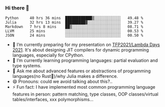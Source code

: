 
### Hi there 👋

<!--START_SECTION:waka-->
```text
Python     40 hrs 36 mins  ████████████▒░░░░░░░░░░░░   49.48 % 
Julia      32 hrs 13 mins  █████████▓░░░░░░░░░░░░░░░   39.27 % 
Markdown   7 hrs 8 mins    ██▒░░░░░░░░░░░░░░░░░░░░░░   08.71 % 
LLVM       25 mins         ░░░░░░░░░░░░░░░░░░░░░░░░░   00.53 % 
JSON       24 mins         ░░░░░░░░░░░░░░░░░░░░░░░░░   00.50 % 
```
<!--END_SECTION:waka-->

- 🔭 I’m currently preparing for my presentation on [TFP2021/Lambda Days 2021](https://www.lambdadays.org/lambdadays2021). It's about designing JIT compilers for dynamic programming languages, especially for CPython.
- 🌱 I’m currently learning programming languages: partial evaluation and type systems.
- 💬 Ask me about advanced features or abstractions of programming languages(no Rust🤔)/why Julia makes a difference.
- 😄 Pronouns: could we avoid talking about this?..
- ⚡ Fun fact: I have implemented most common programming language features in person: pattern matching, type classes, OOP classes/virtual tables/interfaces, xxx polymorphisms...

<!--
**thautwarm/thautwarm** is a ✨ _special_ ✨ repository because its `README.md` (this file) appears on your GitHub profile.

Here are some ideas to get you started:

- 🔭 I’m currently working on ...
- 🌱 I’m currently learning ...
- 👯 I’m looking to collaborate on ...
- 🤔 I’m looking for help with ...
- 💬 Ask me about ...
- 📫 How to reach me: ...
- 😄 Pronouns: ...
- ⚡ Fun fact: ...
-->
